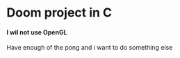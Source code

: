 # Doom project in C
#### I wil not use OpenGL
Have enough of the pong and i want to do something else